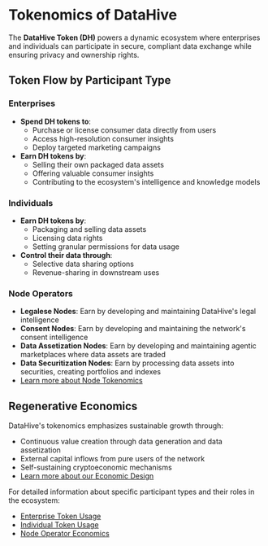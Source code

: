 # Tokenomics of DataHive

The **DataHive Token (DH)** powers a dynamic ecosystem where enterprises and individuals can participate in secure, compliant data exchange while ensuring privacy and ownership rights.

## Token Flow by Participant Type

### Enterprises
- **Spend DH tokens to**:
  - Purchase or license consumer data directly from users
  - Access high-resolution consumer insights
  - Deploy targeted marketing campaigns
- **Earn DH tokens by**:
  - Selling their own packaged data assets
  - Offering valuable consumer insights
  - Contributing to the ecosystem's intelligence and knowledge models

### Individuals
- **Earn DH tokens by**:
  - Packaging and selling data assets
  - Licensing data rights 
  - Setting granular permissions for data usage
- **Control their data through**:
  - Selective data sharing options
  - Revenue-sharing in downstream uses

### Node Operators
- **Legalese Nodes**: Earn by developing and maintaining DataHive's legal intelligence
- **Consent Nodes**: Earn by developing and maintaining the network's consent intelligence
- **Data Assetization Nodes**: Earn by developing and maintaining agentic marketplaces where data assets are traded
- **Data Securitization Nodes**: Earn by processing data assets into securities, creating portfolios and indexes
- [Learn more about Node Tokenomics](./docs/NodeTokenomics.md)

## Regenerative Economics

DataHive's tokenomics emphasizes sustainable growth through:
- Continuous value creation through data generation and data assetization
- External capital inflows from pure users of the network
- Self-sustaining cryptoeconomic mechanisms
- [Learn more about our Economic Design](./docs/RegenerativeEconomics.md)

For detailed information about specific participant types and their roles in the ecosystem:
- [Enterprise Token Usage](./docs/EnterpriseTokens.md)
- [Individual Token Usage](./docs/IndividualTokens.md)
- [Node Operator Economics](./docs/NodeEconomics.md)
